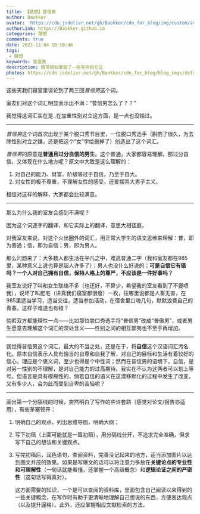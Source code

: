 ```yaml
---
title: 【随想】普信男
author: Baokker
avatar: 'https://cdn.jsdelivr.net/gh/Baokker/cdn_for_blog/img/custom/avatar.jpg'
authorLink: https://Baokker.github.io
categories: 随想
comments: true
date: 2021-11-04 10:10:48
tags:
 - 随想
keywords: 普信男
description: 顺带貌似掌握了一些写作的方法
photos: https://cdn.jsdelivr.net/gh/Baokker/cdn_for_blog/blog_imgs/defaultImages.jpg
---
```


这些天我们寝室里谈论到了两三回*普信男*这个词。

室友们对这个词汇明显表示出不满：“普信男怎么了？？”

我觉得这词汇实在是..在加重性别对立这方面，是一点也没输过。

---

*普信男*这个词首次出现于某个脱口秀节目里，一位脱口秀选手（斟酌了很久，为去除性别对立之嫌，还是把这个“女”字给删掉了）创造出了这个词汇。

*普信男*的原意是**普通且过分自信的男生**。这个普通，大家都容易理解。那过分自信，又体现在什么地方呢？原文中大致是这么理解的：

1. 对自己的能力、财富、阶级等过于自信，乃至于自大。
2. 对女性的极不尊重，不理解女性的感受，还爱摆弄大男子主义。

相信对这样的解释，大家都会比较满意。

---

那么为什么我的室友会感到不满呢？

因为这个词逐字的翻译，和它实际上的翻译，意思大相径庭。

对我室友来说，对这个火出圈外的词汇，用正常大学生的语文思维来理解：普，即为普通；信，即为自信；男，即为男人。

那么问题来了：大多数人都生活在平凡之中，难逃普通二字（我和室友都在985里，某种意义上说也算是超人许多了）；男人也没什么好说的；**可是自信它有错吗？一个人对自己拥有自信，保持人格上的尊严，不应该是一件好事吗？**

我室友说好了叫和女生联络不多（也还好，不算少，希望我的室友看到了不要喷我），说坏了叫肥宅（讲真我们寝室都很瘦）一枚，往哪里说都是人畜无害，在985里适当学习，适当交往，适当参加活动，在宿舍里口嗨几句，默默浪费自己的青春。这样子难道也有错？

倘若双方都能理性一点——比如那位脱口秀选手将“普信男”改成“普傲男”，或者男生愿意去理解这个词汇的深处含义——性别之间的相互鄙夷也不至于再增加。

---

我觉得普信男这个词汇，最大的不当之处，还是在于，将**自信**这个汉语词汇污名化。原本自信表示人具有恰当的自尊和自我了解，对自己的目标和生活有着较好的信心，理应是个褒义词，至少也得是个中性词；然而在普信男的语境下，自信，是对另一性别的不理解，是对自己能力的过高期待。我实在不认为这两者可以划上等号。但语言是具有模糊性的，倘若自信的语义在这潜移默化的过程中发生了改变，又有多少人，会为此而受到自卑的苦恼呢？

---

画出第一个分隔线的时候，突然明白了写作的些许套路（感觉对论文/报告亦适用），有些茅塞顿开：

1. 明确自己的观点，列出思维导图，明确大纲；

2. 写下初稿（上面可能就是一篇初稿），用分隔线分开，不追求完全准确，但求写下自己的想法和关键观点。

3. 写完初稿后，润色语句，查阅资料，完善没记起来的地方，适当添加图片以达到图文并茂的效果。如果是写爆文的话可以将注意力多放在**关键论点的专业性和可理解性**（一句话就能看懂，还掌握一个高级概念）和**逻辑论证之间的严密性**（这句话写得真对）。

   这方面需要的知识，一个是可以查阅的资料库，里面包含自己阅读以来得到的一些关键概念，在写作时有助于更清晰地理解自己想说的东西，方便表达观点（以及提升逼格）。此外，还应掌握相应文献检索的方法。

